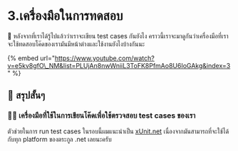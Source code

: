 # 3.เครื่องมือในการทดสอบ

💬 หลังจากที่เราได้รู้ไปแล้วว่าเราจะเขียน test cases กันยังไง คราวนี้เราจะมาดูกันว่าเครื่องมือที่เราจะใช้ทดสอบโค๊ดของเรามันมีหน้าต่างและใช้งานยังไงบ้างกันนะ

{% embed url="https://www.youtube.com/watch?v=e5kv8gfO\_NM&list=PLUjAn8nwWniiL3ToFK8PfmAo8U6IoGAkg&index=3" %}



## 🎯 สรุปสั้นๆ

### 👨‍🚀 เครื่องมือที่ใช้ในการเขียนโค๊ดเพื่อใช้ตรวจสอบ test cases ของเรา

ตัวช่วยในการ run test cases ในรอบนี้ผมแนะนำเป็น [xUnit.net](https://xunit.net/) เนื่องจากมันสามารถที่จะใช้ได้กับทุก platform ของตระกูล .net เลยนะครับ



